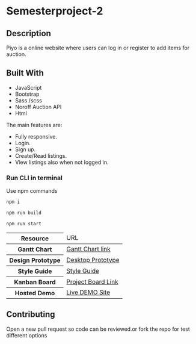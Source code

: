 # Semesterproject-2

## Description

Piyo is a online website where users can log in or register to add items for auction. 

## Built With

- JavaScript
- Bootstrap
- Sass /scss
- Noroff Auction API
- Html

The main features are:

- Fully responsive.
- Login.
- Sign up.
- Create/Read listings.
- View listings also when not logged in.

### Run CLI in terminal

Use npm commands

```bash
npm i
```

```bash
npm run build
```

```bash
npm run start
```

<table>
  <thead>
    <tr>
      <th>Resource</th>
      <td>URL</td>
    </tr>
  </thead>
  <tbody>
    <tr>
      <th>Gantt Chart</th>
      <td><a href="https://trello.com/b/Wmr5se4u/semester-project-2">Gantt Chart link</a></td>
    </tr>
    <tr>
      <th>Design Prototype</th>
      <td><a href="https://xd.adobe.com/view/34619cdb-f837-4361-8bd0-4c50a4a4019e-6132/">Desktop Prototype</a> </br>
      </td>
    </tr>
    <tr>
      <th>Style Guide</th>
      <td><a href="https://xd.adobe.com/view/54def84c-7b5c-4082-b8a8-216d089f4039-018d/">Style Guide</a></td>
    </tr>
    <tr>
      <th>Kanban Board</th>
      <td><a href="https://trello.com/b/Wmr5se4u/semester-project-2">Project Board Link</a></td>
    </tr>
    <tr>
      <th>Hosted Demo</th>
      <td><a href="https://piyushsharma1209.github.io/Semesterproject-2/">Live DEMO Site</a></td>

</tr>

  </tbody>
</table>

## Contributing

Open a new pull request so code can be reviewed.or fork the repo for test different options